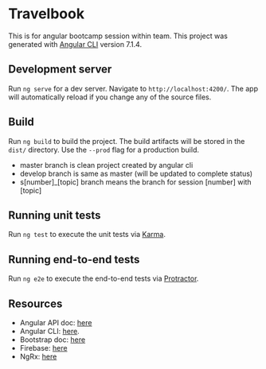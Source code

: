 # Travelbook

This is for angular bootcamp session within team.
This project was generated with [Angular CLI](https://github.com/angular/angular-cli) version 7.1.4.

## Development server

Run `ng serve` for a dev server. Navigate to `http://localhost:4200/`. The app will automatically reload if you change any of the source files.

## Build

Run `ng build` to build the project. The build artifacts will be stored in the `dist/` directory. Use the `--prod` flag for a production build.

* master branch is clean project created by angular cli
* develop branch is same as master (will be updated to complete status)
* s[number]_[topic] branch means the branch for session [number] with [topic]

## Running unit tests

Run `ng test` to execute the unit tests via [Karma](https://karma-runner.github.io).

## Running end-to-end tests

Run `ng e2e` to execute the end-to-end tests via [Protractor](http://www.protractortest.org/).

## Resources

* Angular API doc: [here](https://angular.io/api)
* Angular CLI: [here](https://github.com/angular/angular-cli/blob/master/README.md).
* Bootstrap doc: [here](https://getbootstrap.com/docs/4.2/getting-started/introduction/)
* Firebase: [here](https://console.firebase.google.com/)
* NgRx: [here](https://ngrx.io/)
